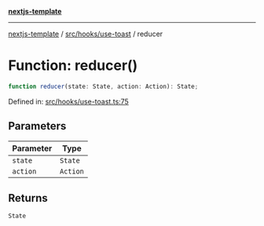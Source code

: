 [**nextjs-template**](../../../../README.md)

---

[nextjs-template](../../../../README.md) / [src/hooks/use-toast](../README.md) / reducer

# Function: reducer()

```ts
function reducer(state: State, action: Action): State;
```

Defined in: [src/hooks/use-toast.ts:75](https://github.com/Its-Satyajit/nextjs-template/blob/a020f2e64682696d16eea8be5c54d400aa09764e/src/hooks/use-toast.ts#L75)

## Parameters

| Parameter | Type     |
| --------- | -------- |
| `state`   | `State`  |
| `action`  | `Action` |

## Returns

`State`

